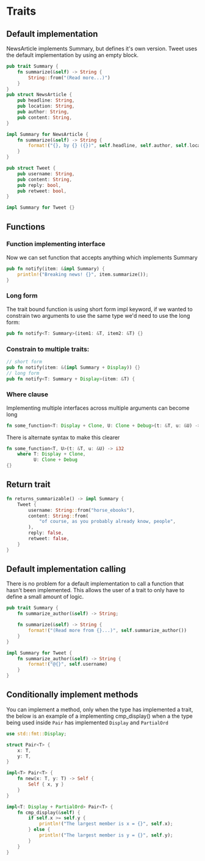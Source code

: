 # Traits

## Default implementation
NewsArticle implements Summary, but defines it's own version. Tweet uses the default implementation by using an empty block.
```rust
pub trait Summary {
    fn summarize(&self) -> String {
        String::from("(Read more...)")
    }
}
pub struct NewsArticle {
    pub headline: String,
    pub location: String,
    pub author: String,
    pub content: String,
}

impl Summary for NewsArticle {
    fn summarize(&self) -> String {
        format!("{}, by {} ({})", self.headline, self.author, self.location)
    }
}

pub struct Tweet {
    pub username: String,
    pub content: String,
    pub reply: bool,
    pub retweet: bool,
}

impl Summary for Tweet {}
```
## Functions
### Function implementing interface
Now we can set function that accepts anything which implements Summary
```rust
pub fn notify(item: &impl Summary) {
    println!("Breaking news! {}", item.summarize());
}
```
### Long form
The trait bound function is using short form impl keyword, if we wanted to constrain two arguments to use the same type we'd need to use the long form:
```rust
pub fn notify<T: Summary>(item1: &T, item2: &T) {}
```
### Constrain to multiple traits:
```rust
// short form
pub fn notify(item: &(impl Summary + Display)) {}
// long form
pub fn notify<T: Summary + Display>(item: &T) {
```
### Where clause
Implementing multiple interfaces across multiple arguments can become long
```rust 
fn some_function<T: Display + Clone, U: Clone + Debug>(t: &T, u: &U) -> i32 {
```
There is alternate syntax to make this clearer
```rust
fn some_function<T, U>(t: &T, u: &U) -> i32
    where T: Display + Clone,
          U: Clone + Debug
{}
```
## Return trait
```rust
fn returns_summarizable() -> impl Summary {
    Tweet {
        username: String::from("horse_ebooks"),
        content: String::from(
            "of course, as you probably already know, people",
        ),
        reply: false,
        retweet: false,
    }
}
```

## Default implementation calling
There is no problem for a default implementation to call a function that hasn't been implemented. This allows the user of a trait to only have to define a small amount of logic.
```rust
pub trait Summary {
    fn summarize_author(&self) -> String;

    fn summarize(&self) -> String {
        format!("(Read more from {}...)", self.summarize_author())
    }
}

impl Summary for Tweet {
    fn summarize_author(&self) -> String {
        format!("@{}", self.username)
    }
}
```

## Conditionally implement methods
You can implement a method, only when the type has implemented a trait, the below is an example of a implementing cmp_display() when a the type being used inside `Pair` has implemented `Display` and `PartialOrd`
```rust
use std::fmt::Display;

struct Pair<T> {
    x: T,
    y: T,
}

impl<T> Pair<T> {
    fn new(x: T, y: T) -> Self {
        Self { x, y }
    }
}

impl<T: Display + PartialOrd> Pair<T> {
    fn cmp_display(&self) {
        if self.x >= self.y {
            println!("The largest member is x = {}", self.x);
        } else {
            println!("The largest member is y = {}", self.y);
        }
    }
}
```